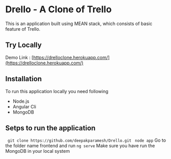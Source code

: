 # Drello - A Clone of Trello
This is an application built using MEAN stack, which consists of basic feature of Trello.

## Try Locally
Demo Link : [https://drelloclone.herokuapp.com/](https://drelloclone.herokuapp.com/) 

## Installation
To run this application locally you need following 
  * Node.js
  * Angular Cli
  * MongoDB

## Setps to run the application
 ` git clone https://github.com/deepakparamesh/Drello.git`
 ` node app`
  Go to the folder name frontend and run
 `ng serve`
  Make sure you have run the MongoDB in your local system